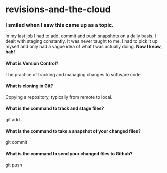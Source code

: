 # revisions-and-the-cloud

### I smiled when I saw this came up as a topic.
In my last job I had to add, commit and push snapshots on a daily basis. I dealt with staging constantly. It was never taught to me, I had to pick it up myself and only had a vague idea of what I was actually doing. **Now I know, hah!**

#### What is Version Control?
The practice of tracking and managing changes to software code.

#### What is cloning in Git?
Copying a repository, typically from remote to local.

#### What is the command to track and stage files?
git add .

#### What is the command to take a snapshot of your changed files?
git commit

#### What is the command to send your changed files to Github?
git push
